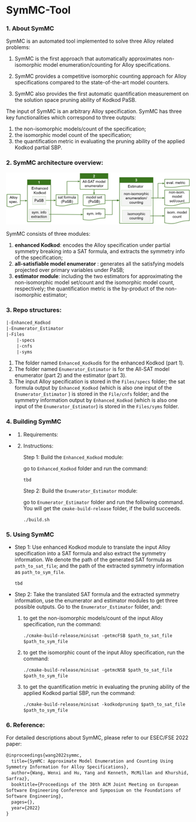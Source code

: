 # SymMC-Tool

### 1. About SymMC

SymMC is an automated tool implemented to solve three Alloy related problems:  

1) SymMC is the first approach that automatically approximates non-isomorphic model enumeration/counting for Alloy specifications. 

2) SymMC provides a competitive isomorphic counting approach for Alloy specifications compared to the state-of-the-art model counters.

3) SymMC also provides the first automatic quantification measurement on the solution space pruning ability of Kodkod PaSB. 

The input of SymMC is an arbitrary Alloy specification. SymMC has three key functionalities which correspond to three outputs: 

1) the non-isomorphic models/count of the specification;
2) the isomorphic model count of the specification;
3) the quantification metric in evaluating the pruning ability of the applied Kodkod partial SBP.

### 2. SymMC architecture overview:

![SymMC overview](./images/overview.jpg)

SymMC consists of three modules: 

1) **enhanced Kodkod**: encodes the Alloy specification under partial symmetry breaking into a SAT formula, and extracts the symmetry info of the specification; 
2) **all-satisfiable model enumerator** : generates all the satisfying models projected over primary variables under PaSB; 
3) **estimator module**: including the two estimators for approximating the non-isomorphic model set/count and the isomorphic model count, respectively; the quantification metric is the by-product of the non-isomorphic estimator;

### 3. Repo structures:

```
|-Enhanced_Kodkod
|-Enumerator_Estimator
|-Files
	|-specs
	|-cnfs
	|-syms
```

1. The folder named `Enhanced_Kodkod`is for the enhanced Kodkod (part 1).
2. The folder named `Enumerator_Estimator` is for the All-SAT model enumerator (part 2) and the estimator (part 3).
3. The input Alloy specification is stored in the `Files/specs` folder; the sat formula output by `Enhanced_Kodkod` (which is also one input of the `Enumerator_Estimator` ) is stored in the `File/cnfs` folder; and the symmetry information output by `Enhanced_Kodkod` (which is also one input of the  `Enumerator_Estimator`) is stored in the `Files/syms` folder. 


### 4. Building SymMC

- 1. Requirements:

- 2. Instructions:

     Step 1: Build the `Enhanced_Kodkod` module:

     go to `Enhanced_Kodkod` folder and run the command:

     ``````
     tbd
     ``````
     
     Step 2: Build the `Enumerator_Estimator` module: 
     
     go to `Enumerator_Estimator` folder and run the following command. You will get the `cmake-build-release` folder, if the build succeeds.
     
     ``````
     ./build.sh
     ``````

### 5. Using SymMC

- Step 1: Use enhanced Kodkod module to translate the input Alloy specification into a SAT formula and also extract the symmetry information. We denote the path of the generated SAT formula as `path_to_sat_file`; and the path of the extracted symmetry information as `path_to_sym_file`.

  ```
  tbd

- Step 2: Take the translated SAT formula and the extracted symmetry information, use the enumerator and estimator modules to get three possible outputs. Go to the `Enumerator_Estimator` folder, and:

  1. to get the non-isomorphic models/count of the input Alloy specification, run the command:

     ``````
     ./cmake-build-release/minisat -getmcFSB $path_to_sat_file $path_to_sym_file
  
  2. to get the isomorphic count of the input Alloy specification, run the command:
  
     ``````
     ./cmake-build-release/minisat -getmcNSB $path_to_sat_file $path_to_sym_file

  3. to get the quantification metric in evaluating the pruning ability of the applied Kodkod partial SBP, run the command:
  
     ``````
     ./cmake-build-release/minisat -kodkodpruning $path_to_sat_file $path_to_sym_file
     ``````

### 6. Reference:

For detailed descriptions about SymMC, please refer to our ESEC/FSE 2022 paper:

```
@inproceedings{wang2022symmc,
  title={SymMC: Approximate Model Enumeration and Counting Using Symmetry Information for Alloy Specifications},
  author={Wang, Wenxi and Hu, Yang and Kenneth, McMillan and Khurshid, Sarfraz},
  booktitle={Proceedings of the 30th ACM Joint Meeting on European Software Engineering Conference and Symposium on the Foundations of Software Engineering},
  pages={},
  year={2022}
}
```


